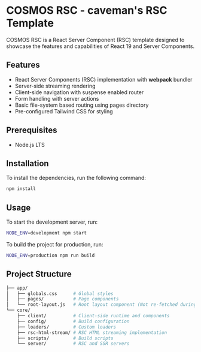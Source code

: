 # COSMOS RSC - caveman's RSC Template

COSMOS RSC is a React Server Component (RSC) template designed to showcase the features and capabilities of React 19 and Server Components.

## Features

- React Server Components (RSC) implementation with **webpack** bundler
- Server-side streaming rendering
- Client-side navigation with suspense enabled router
- Form handling with server actions
- Basic file-system based routing using pages directory
- Pre-configured Tailwind CSS for styling

## Prerequisites

- Node.js LTS

## Installation

To install the dependencies, run the following command:

```sh
npm install
```

## Usage

To start the development server, run:

```sh
NODE_ENV=development npm start
```

To build the project for production, run:

```sh
NODE_ENV=production npm run build
```

## Project Structure

```sh
├── app/
│   ├── globals.css      # Global styles
│   ├── pages/           # Page components
│   └── root-layout.js   # Root layout component (Not re-fetched during client side navigation)
└── core/
    ├── client/          # Client-side runtime and components
    ├── config/          # Build configuration
    ├── loaders/         # Custom loaders
    ├── rsc-html-stream/ # RSC HTML streaming implementation
    ├── scripts/         # Build scripts
    └── server/          # RSC and SSR servers
```
